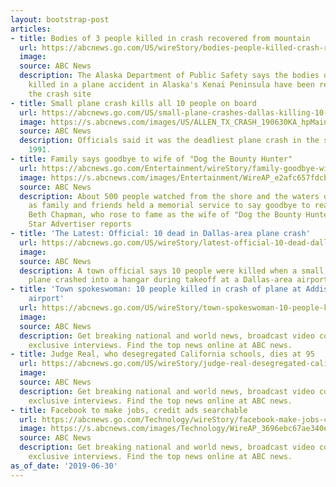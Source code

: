 ```yaml
---
layout: bootstrap-post
articles:
- title: Bodies of 3 people killed in crash recovered from mountain
  url: https://abcnews.go.com/US/wireStory/bodies-people-killed-crash-recovered-mountain-64053972
  image: 
  source: ABC News
  description: The Alaska Department of Public Safety says the bodies of three people
    killed in a plane accident in Alaska's Kenai Peninsula have been recovered from
    the crash site
- title: Small plane crash kills all 10 people on board
  url: https://abcnews.go.com/US/small-plane-crashes-dallas-killing-10-people-board/story?id=64053080
  image: https://s.abcnews.com/images/US/ALLEN_TX_CRASH_190630KA_hpMain_16x9_992.jpg
  source: ABC News
  description: Officials said it was the deadliest plane crash in the state since
    1991.
- title: Family says goodbye to wife of "Dog the Bounty Hunter"
  url: https://abcnews.go.com/Entertainment/wireStory/family-goodbye-wife-dog-bounty-hunter-64053356
  image: https://s.abcnews.com/images/Entertainment/WireAP_e2afc657fdcb4915af6ecedb0cc4fa20_16x9_992.jpg
  source: ABC News
  description: About 500 people watched from the shore and the waters off a beach
    as family and friends held a memorial service to say goodbye to reality-TV star
    Beth Chapman, who rose to fame as the wife of "Dog the Bounty Hunter," the Honolulu
    Star Advertiser reports
- title: 'The Latest: Official: 10 dead in Dallas-area plane crash'
  url: https://abcnews.go.com/US/wireStory/latest-official-10-dead-dallas-area-plane-crash-64053081
  image: 
  source: ABC News
  description: A town official says 10 people were killed when a small, twin-engine
    plane crashed into a hangar during takeoff at a Dallas-area airport
- title: 'Town spokeswoman: 10 people killed in crash of plane at Addison, Texas municipal
    airport'
  url: https://abcnews.go.com/US/wireStory/town-spokeswoman-10-people-killed-crash-plane-addison-64052979
  image: 
  source: ABC News
  description: Get breaking national and world news, broadcast video coverage, and
    exclusive interviews. Find the top news online at ABC news.
- title: Judge Real, who desegregated California schools, dies at 95
  url: https://abcnews.go.com/US/wireStory/judge-real-desegregated-california-schools-dies-95-64052778
  image: 
  source: ABC News
  description: Get breaking national and world news, broadcast video coverage, and
    exclusive interviews. Find the top news online at ABC news.
- title: Facebook to make jobs, credit ads searchable
  url: https://abcnews.go.com/Technology/wireStory/facebook-make-jobs-credit-ads-searchable-64052509
  image: https://s.abcnews.com/images/Technology/WireAP_3696ebc67ae340ef9e7457c085466fed_16x9_992.jpg
  source: ABC News
  description: Get breaking national and world news, broadcast video coverage, and
    exclusive interviews. Find the top news online at ABC news.
as_of_date: '2019-06-30'
---
```


